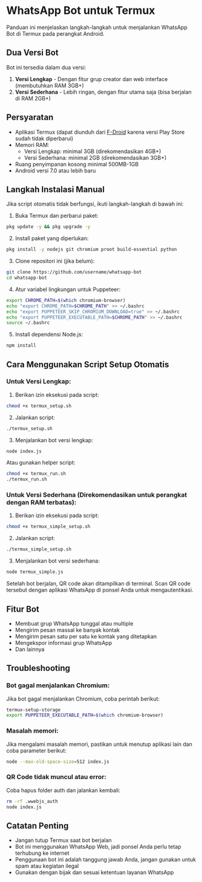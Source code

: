 # WhatsApp Bot untuk Termux

Panduan ini menjelaskan langkah-langkah untuk menjalankan WhatsApp Bot di Termux pada perangkat Android.

## Dua Versi Bot

Bot ini tersedia dalam dua versi:

1. **Versi Lengkap** - Dengan fitur grup creator dan web interface (membutuhkan RAM 3GB+)
2. **Versi Sederhana** - Lebih ringan, dengan fitur utama saja (bisa berjalan di RAM 2GB+)

## Persyaratan

- Aplikasi Termux (dapat diunduh dari [F-Droid](https://f-droid.org/en/packages/com.termux/) karena versi Play Store sudah tidak diperbarui)
- Memori RAM: 
  - Versi Lengkap: minimal 3GB (direkomendasikan 4GB+)
  - Versi Sederhana: minimal 2GB (direkomendasikan 3GB+)
- Ruang penyimpanan kosong minimal 500MB-1GB
- Android versi 7.0 atau lebih baru

## Langkah Instalasi Manual

Jika script otomatis tidak berfungsi, ikuti langkah-langkah di bawah ini:

1. Buka Termux dan perbarui paket:
```bash
pkg update -y && pkg upgrade -y
```

2. Install paket yang diperlukan:
```bash
pkg install -y nodejs git chromium proot build-essential python
```

3. Clone repositori ini (jika belum):
```bash
git clone https://github.com/username/whatsapp-bot
cd whatsapp-bot
```

4. Atur variabel lingkungan untuk Puppeteer:
```bash
export CHROME_PATH=$(which chromium-browser)
echo "export CHROME_PATH=$CHROME_PATH" >> ~/.bashrc
echo "export PUPPETEER_SKIP_CHROMIUM_DOWNLOAD=true" >> ~/.bashrc
echo "export PUPPETEER_EXECUTABLE_PATH=$CHROME_PATH" >> ~/.bashrc
source ~/.bashrc
```

5. Install dependensi Node.js:
```bash
npm install
```

## Cara Menggunakan Script Setup Otomatis

### Untuk Versi Lengkap:

1. Berikan izin eksekusi pada script:
```bash
chmod +x termux_setup.sh
```

2. Jalankan script:
```bash
./termux_setup.sh
```

3. Menjalankan bot versi lengkap:
```bash
node index.js
```
Atau gunakan helper script:
```bash
chmod +x termux_run.sh
./termux_run.sh
```

### Untuk Versi Sederhana (Direkomendasikan untuk perangkat dengan RAM terbatas):

1. Berikan izin eksekusi pada script:
```bash
chmod +x termux_simple_setup.sh
```

2. Jalankan script:
```bash
./termux_simple_setup.sh
```

3. Menjalankan bot versi sederhana:
```bash
node termux_simple.js
```

Setelah bot berjalan, QR code akan ditampilkan di terminal. Scan QR code tersebut dengan aplikasi WhatsApp di ponsel Anda untuk mengautentikasi.

## Fitur Bot

- Membuat grup WhatsApp tunggal atau multiple
- Mengirim pesan massal ke banyak kontak
- Mengirim pesan satu per satu ke kontak yang ditetapkan
- Mengekspor informasi grup WhatsApp
- Dan lainnya

## Troubleshooting

### Bot gagal menjalankan Chromium:

Jika bot gagal menjalankan Chromium, coba perintah berikut:
```bash
termux-setup-storage
export PUPPETEER_EXECUTABLE_PATH=$(which chromium-browser)
```

### Masalah memori:

Jika mengalami masalah memori, pastikan untuk menutup aplikasi lain dan coba parameter berikut:
```bash
node --max-old-space-size=512 index.js
```

### QR Code tidak muncul atau error:

Coba hapus folder auth dan jalankan kembali:
```bash
rm -rf .wwebjs_auth
node index.js
```

## Catatan Penting

- Jangan tutup Termux saat bot berjalan
- Bot ini menggunakan WhatsApp Web, jadi ponsel Anda perlu tetap terhubung ke internet
- Penggunaan bot ini adalah tanggung jawab Anda, jangan gunakan untuk spam atau kegiatan ilegal
- Gunakan dengan bijak dan sesuai ketentuan layanan WhatsApp